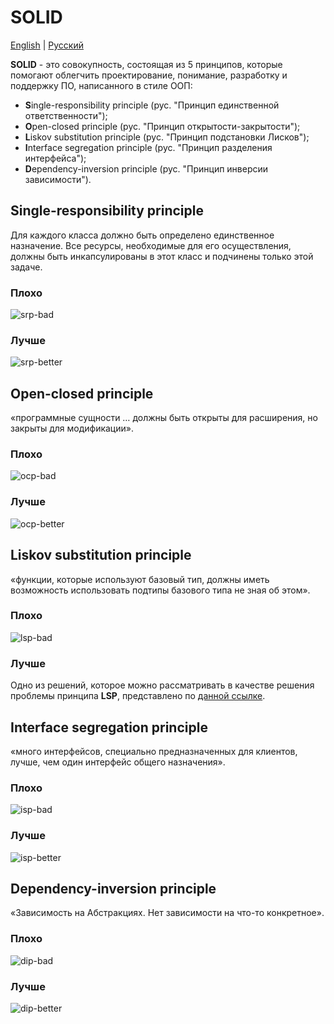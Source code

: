 # SOLID 

[English](solid.md) | [Русский](solid.ru.md)

**SOLID** - это совокупность, состоящая из 5 принципов, которые помогают облегчить проектирование, понимание, разработку и поддержку ПО, написанного в стиле ООП:
- **S**ingle-responsibility principle (рус. "Принцип единственной ответственности");
- **O**pen-closed principle (рус. "Принцип открытости-закрытости");
- **L**iskov substitution principle (рус. "Принцип подстановки Лисков");
- **I**nterface segregation principle (рус. "Принцип разделения интерфейса");
- **D**ependency-inversion principle (рус. "Принцип инверсии зависимости").

## Single-responsibility principle

Для каждого класса должно быть определено единственное назначение. 
Все ресурсы, необходимые для его осуществления, должны быть инкапсулированы в этот класс и подчинены только этой задаче.

### Плохо

![srp-bad](../img/solid/srp-bad.png)

### Лучше

![srp-better](../img/solid/srp-better.png)

## Open-closed principle

«программные сущности … должны быть открыты для расширения, но закрыты для модификации».

### Плохо

![ocp-bad](../img/solid/ocp-bad.png)

### Лучше

![ocp-better](../img/solid/ocp-better.png)

## Liskov substitution principle

«функции, которые используют базовый тип, должны иметь возможность использовать подтипы базового типа не зная об этом». 

### Плохо

![lsp-bad](../img/solid/lsp-bad.png)

### Лучше

Одно из решений, которое можно рассматривать в качестве решения проблемы принципа **LSP**, представлено по [данной ссылке](https://github.com/alexeysp11/mindbox-lib).

## Interface segregation principle

«много интерфейсов, специально предназначенных для клиентов, лучше, чем один интерфейс общего назначения».

### Плохо

![isp-bad](../img/solid/isp-bad.png)

### Лучше

![isp-better](../img/solid/isp-better.png)

## Dependency-inversion principle

«Зависимость на Абстракциях. Нет зависимости на что-то конкретное». 

### Плохо

![dip-bad](../img/solid/dip-bad.png)

### Лучше

![dip-better](../img/solid/dip-better.png)

